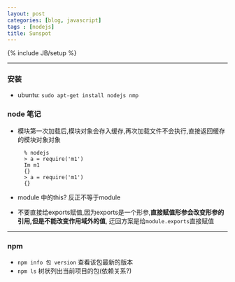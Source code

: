 ```yaml
---
layout: post
categories: [blog, javascript]
tags : [nodejs]
title: Sunspot
---
```

{% include JB/setup %}

---

### 安装

* ubuntu: `sudo apt-get install nodejs nmp`


### node 笔记

* 模块第一次加载后,模块对象会存入缓存,再次加载文件不会执行,直接返回缓存的模块对象对象

        % nodejs
        > a = require('m1')
        Im m1
        {}
        > a = require('m1')
        {}

* module 中的this? 反正不等于module

* 不要直接给exports赋值,因为exports是一个形参,**直接赋值形参会改变形参的引用,但是不能改变作用域外的值**, 迂回方案是给`module.exports`直接赋值

---

### npm

* `npm info 包 version` 查看该包最新的版本
* `npm ls` 树状列出当前项目的包(依赖关系?)

